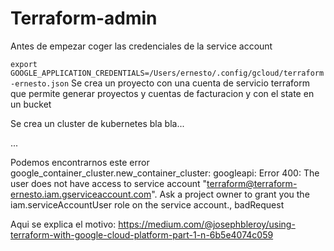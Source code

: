 # Terraform-admin
Antes de empezar coger las credenciales de la service account

``
export GOOGLE_APPLICATION_CREDENTIALS=/Users/ernesto/.config/gcloud/terraform-ernesto.json
``
Se crea un proyecto con una cuenta de servicio terraform que 
permite generar proyectos y cuentas de facturacion y con el state en un bucket

Se crea un cluster de kubernetes bla bla...

...

Podemos encontrarnos este error
 google_container_cluster.new_container_cluster: googleapi: Error 400: The user does not have access to service account "terraform@terraform-ernesto.iam.gserviceaccount.com". Ask a project owner to grant you the iam.serviceAccountUser role on the service account., badRequest


Aqui se explica el motivo:
https://medium.com/@josephbleroy/using-terraform-with-google-cloud-platform-part-1-n-6b5e4074c059


